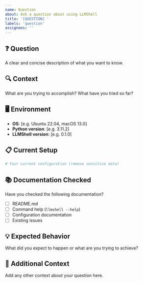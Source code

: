 ```yaml
---
name: Question
about: Ask a question about using LLMShell
title: '[QUESTION] '
labels: 'question'
assignees: ''
---
```


## ❓ Question
A clear and concise description of what you want to know.

## 🔍 Context
What are you trying to accomplish? What have you tried so far?

## 🖥️ Environment
- **OS**: [e.g. Ubuntu 22.04, macOS 13.0]
- **Python version**: [e.g. 3.11.2]
- **LLMShell version**: [e.g. 0.1.0]

## 📋 Current Setup
```yaml
# Your current configuration (remove sensitive data)
```

## 📚 Documentation Checked
Have you checked the following documentation?
- [ ] README.md
- [ ] Command help (`llmshell --help`)
- [ ] Configuration documentation
- [ ] Existing issues

## 💡 Expected Behavior
What did you expect to happen or what are you trying to achieve?

## 📝 Additional Context
Add any other context about your question here.
